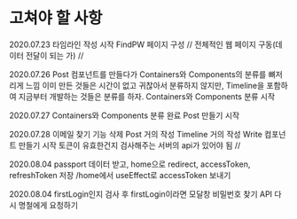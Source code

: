 # 고쳐야 할 사항

2020.07.23
타임라인 작성 시작
FindPW 페이지 구성 //
전체적인 웹 페이지 구동(데이터 전달이 되는 가) //

2020.07.26
Post 컴포넌트를 만들다가 Containers와 Components의 분류를 뼈저리게 느낌
이미 만든 것들은 시간이 없고 귀찮아서 분류하지 않지만,
Timeline을 포함하여 지금부터 개발하는 것들은 분류를 하자.
Containers와 Components 분류 시작

2020.07.27
Containers와 Components 분류 완료
Post 만들기 시작

2020.07.28
이메일 찾기 기능 삭제
Post 거의 작성
Timeline 거의 작성
Write 컴포넌트 만들기 시작
토큰이 유효한건지 검사해주는 서버의 api가 있어야 됨 //

2020.08.04
passport 데이터 받고, home으로 redirect, accessToken, refreshToken 저장
/home에서 useEffect로 accessToken 보내기

2020.08.04
firstLogin인지 검사 후 firstLogin이라면 모달창
비밀번호 찾기 API 다시 명철에게 요청하기
